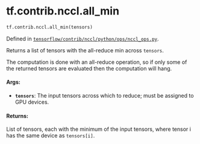 <div itemscope itemtype="http://developers.google.com/ReferenceObject">
<meta itemprop="name" content="tf.contrib.nccl.all_min" />
<meta itemprop="path" content="Stable" />
</div>

# tf.contrib.nccl.all_min

``` python
tf.contrib.nccl.all_min(tensors)
```



Defined in [`tensorflow/contrib/nccl/python/ops/nccl_ops.py`](/code/stable/tensorflow/contrib/nccl/python/ops/nccl_ops.py).

Returns a list of tensors with the all-reduce min across `tensors`.

The computation is done with an all-reduce operation, so if only some of the
returned tensors are evaluated then the computation will hang.

#### Args:

* <b>`tensors`</b>: The input tensors across which to reduce; must be assigned
    to GPU devices.


#### Returns:

List of tensors, each with the minimum of the input tensors, where tensor i
has the same device as `tensors[i]`.